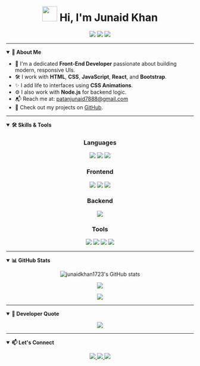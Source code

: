 <h1 align="center">
  <img src="./assets/HelloWave.gif" height="40"/> Hi, I'm Junaid Khan
</h1>

<p align="center">
  <img src="https://img.shields.io/badge/Focus-Frontend%20Development-blueviolet?style=flat" />
  <img src="https://img.shields.io/badge/Tools-Git%2C%20VSCode%2C%20AI-orange?style=flat" />
  <img src="https://img.shields.io/badge/Stack-React%20%7C%20Node.js-yellowgreen?style=flat" />
</p>

---

<details open>
<summary><b>👋 About Me</b></summary>

<ul>
  <li>🌱 I'm a dedicated <strong>Front-End Developer</strong> passionate about building modern, responsive UIs.</li>
  <li>🛠️ I work with <strong>HTML</strong>, <strong>CSS</strong>, <strong>JavaScript</strong>, <strong>React</strong>, and <strong>Bootstrap</strong>.</li>
  <li>✨ I add life to interfaces using <strong>CSS Animations</strong>.</li>
  <li>⚙️ I also work with <strong>Node.js</strong> for backend logic.</li>
  <li>📬 Reach me at: <a href="mailto:patanjunaid7888@gmail.com">patanjunaid7888@gmail.com</a></li>
  <li>📁 Check out my projects on <a href="https://github.com/junaidkhan1723">GitHub</a>.</li>
</ul>
</details>

---

<details open>
<summary><b>🛠️ Skills & Tools</b></summary>

<h3 align="center">Languages</h3>
<p align="center">
  <img src="https://img.shields.io/badge/HTML5-E34F26?logo=html5&logoColor=white" />
  <img src="https://img.shields.io/badge/CSS3-1572B6?logo=css3&logoColor=white" />
  <img src="https://img.shields.io/badge/JavaScript-F7DF1E?logo=javascript&logoColor=black" />
</p>

<h3 align="center">Frontend</h3>
<p align="center">
  <img src="https://img.shields.io/badge/React-20232A?logo=react&logoColor=61DAFB" />
  <img src="https://img.shields.io/badge/Bootstrap-563d7c?logo=bootstrap&logoColor=white" />
  <img src="https://img.shields.io/badge/CSS%20Animations-f06529?logo=css3&logoColor=white" />
</p>

<h3 align="center">Backend</h3>
<p align="center">
  <img src="https://img.shields.io/badge/Node.js-339933?logo=nodedotjs&logoColor=white" />
</p>

<h3 align="center">Tools</h3>
<p align="center">
  <img src="https://img.shields.io/badge/VSCode-007ACC?logo=visualstudiocode&logoColor=white" />
  <img src="https://img.shields.io/badge/Git-F05032?logo=git&logoColor=white" />
  <img src="https://img.shields.io/badge/GitHub-181717?logo=github&logoColor=white" />
  <img src="https://img.shields.io/badge/AI%20Tools-%F0%9F%A4%96-informational" />
</p>
</details>

---

<details open>
<summary><b>📊 GitHub Stats</b></summary>

<p align="center">
  <img src="https://github-readme-stats.vercel.app/api?username=junaidkhan1723&show_icons=true&theme=radical" alt="junaidkhan1723's GitHub stats" />
</p>

<p align="center">
  <img src="https://github-readme-streak-stats.herokuapp.com/?user=junaidkhan1723&theme=radical" />
</p>

<p align="center">
  <img src="https://github-readme-stats.vercel.app/api/top-langs/?username=junaidkhan1723&langs_count=10&theme=radical&layout=compact" />
</p>
</details>

---

<details open>
<summary><b>💬 Developer Quote</b></summary>

<p align="center">
  <img src="https://readme-typing-svg.demolab.com?font=Fira+Code&pause=1000&color=F7A41D&width=435&lines=Make+it+work%2C+make+it+right%2C+make+it+fast.;Great+frontend+is+clean+code+and+clear+design." />
</p>
</details>

---

<details open>
<summary><b>📫 Let's Connect</b></summary>

<p align="center">
  <a href="https://www.linkedin.com/in/yourlinkedin/">
    <img src="https://img.shields.io/badge/LinkedIn-0A66C2?logo=linkedin&logoColor=white" />
  </a>
  <a href="https://x.com/yourhandle">
    <img src="https://img.shields.io/badge/X-black?logo=x&logoColor=white" />
  </a>
  <a href="mailto:patanjunaid7888@gmail.com">
    <img src="https://img.shields.io/badge/Email-D14836?logo=gmail&logoColor=white" />
  </a>
</p>
</details>
